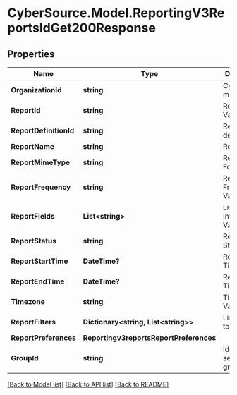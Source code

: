 # CyberSource.Model.ReportingV3ReportsIdGet200Response
## Properties

Name | Type | Description | Notes
------------ | ------------- | ------------- | -------------
**OrganizationId** | **string** | CyberSource merchant id | [optional] 
**ReportId** | **string** | Report ID Value | [optional] 
**ReportDefinitionId** | **string** | Report definition Id | [optional] 
**ReportName** | **string** | Report Name | [optional] 
**ReportMimeType** | **string** | Report Format | [optional] 
**ReportFrequency** | **string** | Report Frequency Value | [optional] 
**ReportFields** | **List&lt;string&gt;** | List of Integer Values | [optional] 
**ReportStatus** | **string** | Report Status Value | [optional] 
**ReportStartTime** | **DateTime?** | Report Start Time Value | [optional] 
**ReportEndTime** | **DateTime?** | Report End Time Value | [optional] 
**Timezone** | **string** | Time Zone Value | [optional] 
**ReportFilters** | **Dictionary&lt;string, List&lt;string&gt;&gt;** | List of filters to apply | [optional] 
**ReportPreferences** | [**Reportingv3reportsReportPreferences**](Reportingv3reportsReportPreferences.md) |  | [optional] 
**GroupId** | **string** | Id for selected group. | [optional] 

[[Back to Model list]](../README.md#documentation-for-models) [[Back to API list]](../README.md#documentation-for-api-endpoints) [[Back to README]](../README.md)

